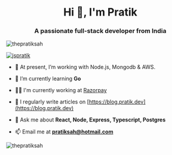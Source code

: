 <h1 align="center">Hi 👋, I'm Pratik</h1>
<h3 align="center">A passionate full-stack developer from India</h3>

<p align="left"> <img src="https://komarev.com/ghpvc/?username=thepratiksah&label=Profile%20views&color=0e75b6&style=flat" alt="thepratiksah" /> </p>

<p align="left"> <a href="https://twitter.com/jspratik" target="blank"><img src="https://img.shields.io/twitter/follow/jspratik?logo=twitter&style=for-the-badge" alt="jspratik" /></a> </p>

- 🔭 At present, I’m working with Node.js, Mongodb & AWS.

- 🌱 I’m currently learning **Go**

- 👨‍💻 I'm currently working at [Razorpay](https://github.com/razorpay)

- 📝 I regularly write articles on [https://blog.pratik.dev](https://blog.pratik.dev)

- 💬 Ask me about **React, Node, Express, Typescript, Postgres**

- 📫 Email me at **pratiksah@hotmail.com**

<div align="center">
	<img align="left" src="https://github-readme-stats.vercel.app/api/top-langs?username=thepratiksah&show_icons=true&locale=en&layout=compact" alt="thepratiksah" />
	<!-- <img align="center" src="https://github-readme-stats.vercel.app/api?username=thepratiksah&show_icons=true&locale=en" alt="thepratiksah" />
	<img align="center" src="https://github-readme-streak-stats.herokuapp.com/?user=thepratiksah&" alt="thepratiksah" /> -->
</div>
